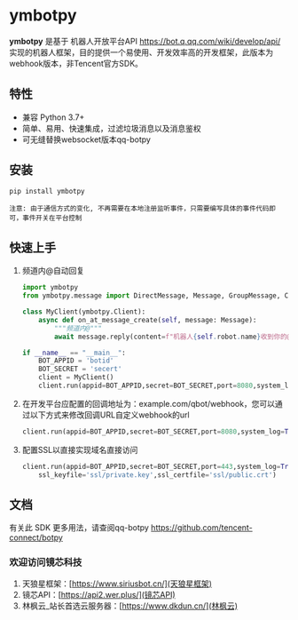 ymbotpy
=======

**ymbotpy** 是基于 机器人开放平台API <https://bot.q.qq.com/wiki/develop/api/> 实现的机器人框架，目的提供一个易使用、开发效率高的开发框架，此版本为webhook版本，非Tencent官方SDK。


特性
----

- 兼容 Python 3.7+
- 简单、易用、快速集成，过滤垃圾消息以及消息鉴权
- 可无缝替换websocket版本qq-botpy

安装
-----

``` bash
pip install ymbotpy
```
``注意: 由于通信方式的变化, 不再需要在本地注册监听事件，只需要编写具体的事件代码即可，事件开关在平台控制``

快速上手
--------
1.  频道内@自动回复
    ``` python
    import ymbotpy
    from ymbotpy.message import DirectMessage, Message, GroupMessage, C2CMessage

    class MyClient(ymbotpy.Client):
        async def on_at_message_create(self, message: Message):
            """频道内@"""
            await message.reply(content=f"机器人{self.robot.name}收到你的@消息了: {message.content}")

    if __name__ == "__main__":
        BOT_APPID = 'botid'
        BOT_SECRET = 'secert'
        client = MyClient()
        client.run(appid=BOT_APPID,secret=BOT_SECRET,port=8080,system_log=True)
    ```

    
2.  在开发平台应配置的回调地址为：example.com/qbot/webhook，您可以通过以下方式来修改回调URL自定义webhook的url
    ``` python
    client.run(appid=BOT_APPID,secret=BOT_SECRET,port=8080,system_log=True,hook_route='/your_url')
    ```

3.  配置SSL以直接实现域名直接访问

    ```python
    client.run(appid=BOT_APPID,secret=BOT_SECRET,port=443,system_log=True,
        ssl_keyfile='ssl/private.key',ssl_certfile='ssl/public.crt')
    ```

文档
----

有关此 SDK 更多用法，请查阅qq-botpy <https://github.com/tencent-connect/botpy>

### 欢迎访问镜芯科技
1.  天狼星框架：[https://www.siriusbot.cn/](天狼星框架)
2.  镜芯API：[https://api2.wer.plus/](镜芯API)
3.  林枫云_站长首选云服务器：[https://www.dkdun.cn/](林枫云)